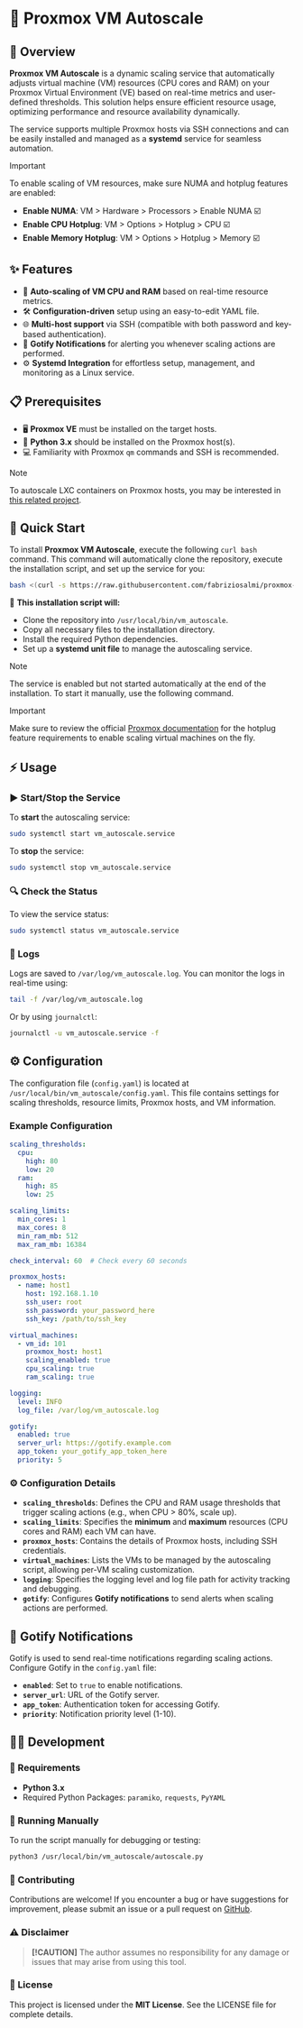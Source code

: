 # 🚀 Proxmox VM Autoscale

## 🌟 Overview
**Proxmox VM Autoscale** is a dynamic scaling service that automatically adjusts virtual machine (VM) resources (CPU cores and RAM) on your Proxmox Virtual Environment (VE) based on real-time metrics and user-defined thresholds. This solution helps ensure efficient resource usage, optimizing performance and resource availability dynamically.

The service supports multiple Proxmox hosts via SSH connections and can be easily installed and managed as a **systemd** service for seamless automation.

> [!IMPORTANT]
> To enable scaling of VM resources, make sure NUMA and hotplug features are enabled:
> - **Enable NUMA**: VM > Hardware > Processors > Enable NUMA ☑️
> - **Enable CPU Hotplug**: VM > Options > Hotplug > CPU ☑️
> - **Enable Memory Hotplug**: VM > Options > Hotplug > Memory ☑️

## ✨ Features
- 🔄 **Auto-scaling of VM CPU and RAM** based on real-time resource metrics.
- 🛠️ **Configuration-driven** setup using an easy-to-edit YAML file.
- 🌐 **Multi-host support** via SSH (compatible with both password and key-based authentication).
- 📲 **Gotify Notifications** for alerting you whenever scaling actions are performed.
- ⚙️ **Systemd Integration** for effortless setup, management, and monitoring as a Linux service.

## 📋 Prerequisites
- 🖥️ **Proxmox VE** must be installed on the target hosts.
- 🐍 **Python 3.x** should be installed on the Proxmox host(s).
- 💻 Familiarity with Proxmox `qm` commands and SSH is recommended.

> [!NOTE]
> To autoscale LXC containers on Proxmox hosts, you may be interested in [this related project](https://github.com/fabriziosalmi/proxmox-lxc-autoscale).

## 🚀 Quick Start

To install **Proxmox VM Autoscale**, execute the following `curl bash` command. This command will automatically clone the repository, execute the installation script, and set up the service for you:

```bash
bash <(curl -s https://raw.githubusercontent.com/fabriziosalmi/proxmox-vm-autoscale/main/install.sh)
```

🎯 **This installation script will:**
- Clone the repository into `/usr/local/bin/vm_autoscale`.
- Copy all necessary files to the installation directory.
- Install the required Python dependencies.
- Set up a **systemd unit file** to manage the autoscaling service.

> [!NOTE]
> The service is enabled but not started automatically at the end of the installation. To start it manually, use the following command.

> [!IMPORTANT]
> Make sure to review the official [Proxmox documentation](https://pve.proxmox.com/wiki/Hotplug_(qemu_disk,nic,cpu,memory)) for the hotplug feature requirements to enable scaling virtual machines on the fly.

## ⚡ Usage

### ▶️ Start/Stop the Service
To **start** the autoscaling service:

```bash
sudo systemctl start vm_autoscale.service
```

To **stop** the service:

```bash
sudo systemctl stop vm_autoscale.service
```

### 🔍 Check the Status
To view the service status:

```bash
sudo systemctl status vm_autoscale.service
```

### 📜 Logs
Logs are saved to `/var/log/vm_autoscale.log`. You can monitor the logs in real-time using:

```bash
tail -f /var/log/vm_autoscale.log
```

Or by using `journalctl`:

```bash
journalctl -u vm_autoscale.service -f
```

## ⚙️ Configuration

The configuration file (`config.yaml`) is located at `/usr/local/bin/vm_autoscale/config.yaml`. This file contains settings for scaling thresholds, resource limits, Proxmox hosts, and VM information.

### Example Configuration
```yaml
scaling_thresholds:
  cpu:
    high: 80
    low: 20
  ram:
    high: 85
    low: 25

scaling_limits:
  min_cores: 1
  max_cores: 8
  min_ram_mb: 512
  max_ram_mb: 16384

check_interval: 60  # Check every 60 seconds

proxmox_hosts:
  - name: host1
    host: 192.168.1.10
    ssh_user: root
    ssh_password: your_password_here
    ssh_key: /path/to/ssh_key

virtual_machines:
  - vm_id: 101
    proxmox_host: host1
    scaling_enabled: true
    cpu_scaling: true
    ram_scaling: true

logging:
  level: INFO
  log_file: /var/log/vm_autoscale.log

gotify:
  enabled: true
  server_url: https://gotify.example.com
  app_token: your_gotify_app_token_here
  priority: 5
```

### ⚙️ Configuration Details
- **`scaling_thresholds`**: Defines the CPU and RAM usage thresholds that trigger scaling actions (e.g., when CPU > 80%, scale up).
- **`scaling_limits`**: Specifies the **minimum** and **maximum** resources (CPU cores and RAM) each VM can have.
- **`proxmox_hosts`**: Contains the details of Proxmox hosts, including SSH credentials.
- **`virtual_machines`**: Lists the VMs to be managed by the autoscaling script, allowing per-VM scaling customization.
- **`logging`**: Specifies the logging level and log file path for activity tracking and debugging.
- **`gotify`**: Configures **Gotify notifications** to send alerts when scaling actions are performed.

## 📲 Gotify Notifications
Gotify is used to send real-time notifications regarding scaling actions. Configure Gotify in the `config.yaml` file:
- **`enabled`**: Set to `true` to enable notifications.
- **`server_url`**: URL of the Gotify server.
- **`app_token`**: Authentication token for accessing Gotify.
- **`priority`**: Notification priority level (1-10).

## 👨‍💻 Development

### 🔧 Requirements
- **Python 3.x**
- Required Python Packages: `paramiko`, `requests`, `PyYAML`

### 🐛 Running Manually
To run the script manually for debugging or testing:

```bash
python3 /usr/local/bin/vm_autoscale/autoscale.py
```

### 🤝 Contributing
Contributions are welcome! If you encounter a bug or have suggestions for improvement, please submit an issue or a pull request on [GitHub](https://github.com/fabriziosalmi/proxmox-vm-autoscale).

### ⚠️ Disclaimer
> **[!CAUTION]**
> The author assumes no responsibility for any damage or issues that may arise from using this tool.

### 📜 License
This project is licensed under the **MIT License**. See the LICENSE file for complete details.
